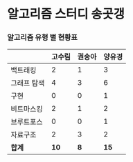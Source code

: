 # 알고리즘 스터디 송곳갱 

### 알고리즘 유형 별 현황표 

|        | 고수림    | 권송아   | 양유경    |
|:-------|:-------|:------|:-------|
| 백트래킹   | 2      | 1     | 3      |
| 그래프 탐색 | 4      | 3     | 6      |
| 구현     | 0      | 0     | 1      |
| 비트마스킹  | 2      | 1     | 2      |
| 브루트포스  | 0      | 0     | 1      |
| 자료구조   | 2      | 3     | 2      |
| **합계** | **10** | **8** | **15** |